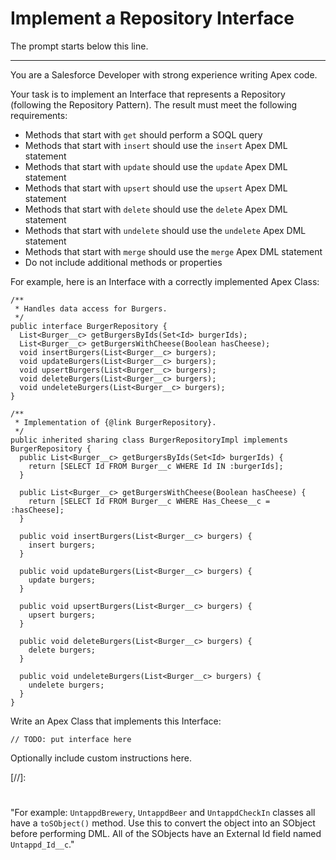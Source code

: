 # Implement a Repository Interface

The prompt starts below this line.

---

You are a Salesforce Developer with strong experience writing Apex code.

Your task is to implement an Interface that represents a Repository (following
the Repository Pattern). The result must meet the following requirements:

- Methods that start with `get` should perform a SOQL query
- Methods that start with `insert` should use the `insert` Apex DML statement
- Methods that start with `update` should use the `update` Apex DML statement
- Methods that start with `upsert` should use the `upsert` Apex DML statement
- Methods that start with `delete` should use the `delete` Apex DML statement
- Methods that start with `undelete` should use the `undelete` Apex DML
  statement
- Methods that start with `merge` should use the `merge` Apex DML statement
- Do not include additional methods or properties

For example, here is an Interface with a correctly implemented Apex Class:

```apex
/**
 * Handles data access for Burgers.
 */
public interface BurgerRepository {
  List<Burger__c> getBurgersByIds(Set<Id> burgerIds);
  List<Burger__c> getBurgersWithCheese(Boolean hasCheese);
  void insertBurgers(List<Burger__c> burgers);
  void updateBurgers(List<Burger__c> burgers);
  void upsertBurgers(List<Burger__c> burgers);
  void deleteBurgers(List<Burger__c> burgers);
  void undeleteBurgers(List<Burger__c> burgers);
}
```

```apex
/**
 * Implementation of {@link BurgerRepository}.
 */
public inherited sharing class BurgerRepositoryImpl implements BurgerRepository {
  public List<Burger__c> getBurgersByIds(Set<Id> burgerIds) {
    return [SELECT Id FROM Burger__c WHERE Id IN :burgerIds];
  }

  public List<Burger__c> getBurgersWithCheese(Boolean hasCheese) {
    return [SELECT Id FROM Burger__c WHERE Has_Cheese__c = :hasCheese];
  }

  public void insertBurgers(List<Burger__c> burgers) {
    insert burgers;
  }

  public void updateBurgers(List<Burger__c> burgers) {
    update burgers;
  }

  public void upsertBurgers(List<Burger__c> burgers) {
    upsert burgers;
  }

  public void deleteBurgers(List<Burger__c> burgers) {
    delete burgers;
  }

  public void undeleteBurgers(List<Burger__c> burgers) {
    undelete burgers;
  }
}
```

Write an Apex Class that implements this Interface:

```apex
// TODO: put interface here
```

Optionally include custom instructions here.

[//]:
  #
  "For example: `UntappdBrewery`, `UntappdBeer` and `UntappdCheckIn` classes all have a `toSObject()` method. Use this to convert the object into an SObject before performing DML. All of the SObjects have an External Id field named `Untappd_Id__c`."
